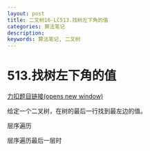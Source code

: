 ```yaml
---
layout: post
title: 二叉树16-LC513.找树左下角的值
categories: 算法笔记
description: 
keywords: 算法笔记, 二叉树
---
```


# 513.找树左下角的值

[力扣题目链接(opens new window)](https://leetcode.cn/problems/find-bottom-left-tree-value/)

给定一个二叉树，在树的最后一行找到最左边的值。

层序遍历

层序遍历最后一层时